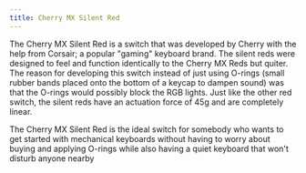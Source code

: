 ```yaml
---
title: Cherry MX Silent Red
---
```


The Cherry MX Silent Red is a switch that was developed by Cherry with the help from Corsair; a popular "gaming" keyboard brand. The silent reds were designed to feel and function identically to the Cherry MX Reds but quiter. The reason for developing this switch instead of just using O-rings (small rubber bands placed onto the bottom of a keycap to dampen sound) was that the O-rings would possibly block the RGB lights. Just like the other red switch, the silent reds have an actuation force of 45g and are completely linear.

The Cherry MX Silent Red is the ideal switch for somebody who wants to get started with mechanical keyboards without having to worry about buying and applying O-rings while also having a quiet keyboard that won't disturb anyone nearby
